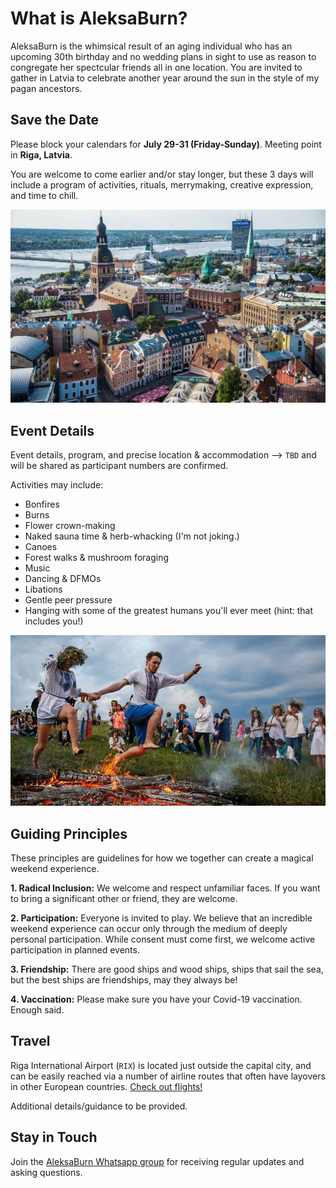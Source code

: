 # What is AleksaBurn? 

AleksaBurn is the whimsical result of an aging individual who has an upcoming 30th birthday and no wedding plans in sight to use as reason to congregate 
her spectcular friends all in one location. You are invited to gather in Latvia to celebrate another year around the sun in the style of my pagan ancestors. 

## Save the Date

Please block your calendars for **July 29-31 (Friday-Sunday)**. Meeting point in **Riga, Latvia**. 

You are welcome to come earlier and/or stay longer, but these 3 days will include a program of activities, rituals, merrymaking, creative expression, and time to chill. 

![riga](./Riga-Latvia.jpeg)

## Event Details

Event details, program, and precise location & accommodation –> `TBD` and will be shared as participant numbers are confirmed. 

Activities may include: 
- Bonfires
- Burns 
- Flower crown-making
- Naked sauna time & herb-whacking (I'm not joking.)
- Canoes
- Forest walks & mushroom foraging
- Music 
- Dancing & DFMOs
- Libations
- Gentle peer pressure
- Hanging with some of the greatest humans you'll ever meet (hint: that includes you!)

![ligo](./ligo.jpeg)

## Guiding Principles

These principles are guidelines for how we together can create a magical weekend experience. 

**1. Radical Inclusion:** We welcome and respect unfamiliar faces. If you want to bring a significant other or friend, they are welcome. 

**2. Participation:** Everyone is invited to play. We believe that an incredible weekend experience can occur only through the medium of deeply personal participation. While consent must come first, we welcome active participation in planned events.  

**3. Friendship:** There are good ships and wood ships, ships that sail the sea, but the best ships are friendships, may they always be!

**4. Vaccination:** Please make sure you have your Covid-19 vaccination. Enough said. 

## Travel 

Riga International Airport (`RIX`) is located just outside the capital city, and can be easily reached via a number of airline routes that often have layovers in other European countries. 
[Check out flights!](https://www.google.com/search?q=google+flights+riga&oq=google+flights+riga)

Additional details/guidance to be provided. 


## Stay in Touch

Join the [AleksaBurn Whatsapp group](https://chat.whatsapp.com/BZMOTAZ3jgiFiVe3ArxQPK) for receiving regular updates and asking questions.  
